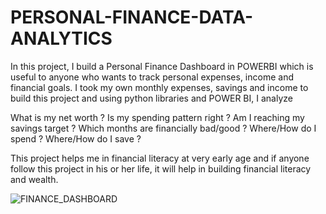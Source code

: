 # PERSONAL-FINANCE-DATA-ANALYTICS

In this project, I build a Personal Finance Dashboard in POWERBI which is useful to anyone who wants to track personal expenses, income and financial goals.
I took my own monthly expenses, savings and income to build this project and using python libraries and POWER BI, I analyze 

What is my net worth ?
Is my spending pattern right ?
Am I reaching my savings target ?
Which months are financially bad/good ?
Where/How do I spend ?
Where/How do I save ?

This project helps me in financial literacy at very early age and if anyone follow this project in his or her life, it will help in building financial literacy and wealth.

![FINANCE_DASHBOARD](https://user-images.githubusercontent.com/112950866/195044766-7ae82b4b-2d83-4f5f-9276-76849ffdf370.png)

